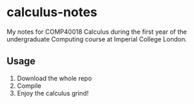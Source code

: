 # calculus-notes
My notes for COMP40018 Calculus during the first year of the undergraduate Computing course at Imperial College London.

## Usage
1. Download the whole repo
2. Compile
3. Enjoy the calculus grind!
